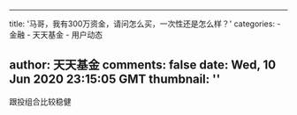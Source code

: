 
---
title: '马哥，我有300万资金，请问怎么买，一次性还是怎么样？'
categories: 
    - 金融
    - 天天基金
    - 用户动态

author: 天天基金
comments: false
date: Wed, 10 Jun 2020 23:15:05 GMT
thumbnail: ''
---

<div>   
跟投组合比较稳健  
</div>
            
